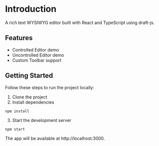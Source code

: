 # Introduction
A rich text WYSIWYG editor built with React and TypeScript using draft-js.

## Features
* Controlled Editor demo
* Uncontrolled Editor demo
* Custom Toolbar support

## Getting Started
Follow these steps to run the project locally:

1. Clone the project
2. Install dependencies
```shell
npm install
```
3. Start the development server
```shell
npm start
```

The app will be available at http://localhost:3000.

